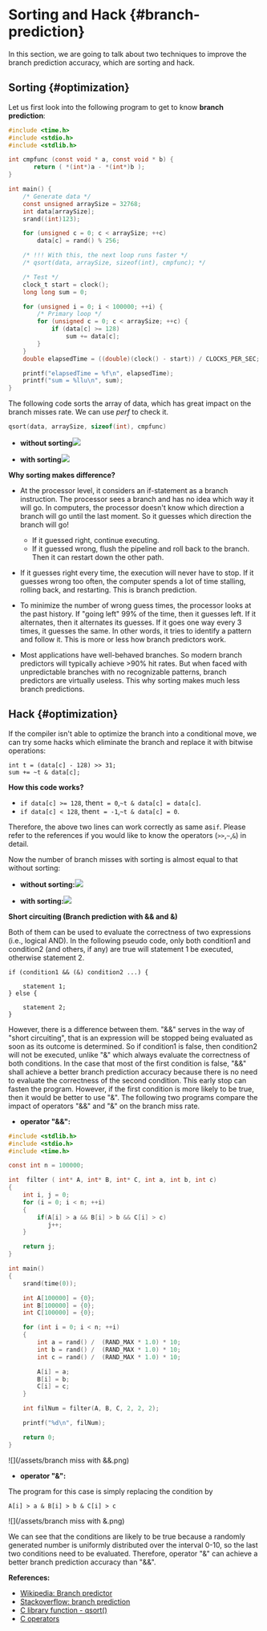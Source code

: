 # Sorting and Hack {#branch-prediction}

In this section, we are going to talk about two techniques to improve the branch prediction accuracy, which are sorting and hack.

## Sorting {#optimization}

Let us first look into the following program to get to know **branch prediction**:

```c
#include <time.h>
#include <stdio.h>
#include <stdlib.h>

int cmpfunc (const void * a, const void * b) {
       return ( *(int*)a - *(int*)b );
}

int main() {
    /* Generate data */
    const unsigned arraySize = 32768;
    int data[arraySize];
    srand((int)123);

    for (unsigned c = 0; c < arraySize; ++c)
        data[c] = rand() % 256;

    /* !!! With this, the next loop runs faster */
    /* qsort(data, arraySize, sizeof(int), cmpfunc); */

    /* Test */
    clock_t start = clock();
    long long sum = 0;

    for (unsigned i = 0; i < 100000; ++i) {
        /* Primary loop */
        for (unsigned c = 0; c < arraySize; ++c) {
            if (data[c] >= 128)
                sum += data[c];
        }
    }
    double elapsedTime = ((double)(clock() - start)) / CLOCKS_PER_SEC;

    printf("elapsedTime = %f\n", elapsedTime);
    printf("sum = %llu\n", sum);
}
```

The following code sorts the array of data, which has great impact on the branch misses rate. We can use _perf_ to check it.

```c
qsort(data, arraySize, sizeof(int), cmpfunc)
```

* **without sorting**![](assets/img20.png)

* **with sorting**![](assets/img21.png)

**Why sorting makes difference?**

* At the processor level, it considers an if-statement as a branch instruction. The processor sees a branch and has no idea which way it will go. In computers, the processor doesn't know which direction a branch will go until the last moment. So it guesses which direction the branch will go!

  * If it guessed right, continue executing.
  * If it guessed wrong, flush the pipeline and roll back to the branch. Then it can restart down the other path.

* If it guesses right every time, the execution will never have to stop. If it guesses wrong too often, the computer spends a lot of time stalling, rolling back, and restarting. This is branch prediction.

* To minimize the number of wrong guess times, the processor looks at the past history. If "going left" 99% of the time, then it guesses left. If it alternates, then it alternates its guesses. If it goes one way every 3 times, it guesses the same. In other words, it tries to identify a pattern and follow it. This is more or less how branch predictors work.

* Most applications have well-behaved branches. So modern branch predictors will typically achieve &gt;90% hit rates. But when faced with unpredictable branches with no recognizable patterns, branch predictors are virtually useless. This why sorting makes much less branch predictions.

## Hack {#optimization}

If the compiler isn't able to optimize the branch into a conditional move, we can try some hacks which eliminate the branch and replace it with bitwise operations:

```
int t = (data[c] - 128) >> 31;
sum += ~t & data[c];
```

**How this code works?**

* `if data[c] >= 128`, then`t = 0`,`~t & data[c] = data[c]`.
* `if data[c] < 128`, then`t = -1`,`~t & data[c] = 0`.

Therefore, the above two lines can work correctly as same as`if`. Please refer to the references if you would like to know the operators \(`>>`,`~`,`&`\) in detail.

Now the number of branch misses with sorting is almost equal to that without sorting:

* **without sorting:**![](assets/img22.png)

* **with sorting:**![](assets/img23.png)

**Short circuiting \(Branch prediction with && and &\)**

Both of them can be used to evaluate the correctness of two expressions \(i.e., logical AND\). In the following pseudo code, only both  condition1 and condition2 \(and others, if any\) are true will statement 1 be executed, otherwise statement 2.

```
if (condition1 && (&) condition2 ...) {

    statement 1;
} else {

    statement 2;
}
```

However, there is a difference between them. "&&" serves in the way of "short circuiting", that is an expression will be stopped being evaluated as soon as its outcome is determined. So if condition1 is false, then condition2 will not be executed, unlike "&" which always evaluate the correctness of both conditions. In the case that most of the first condition is false, "&&" shall achieve a better branch prediction accuracy because there is no need to evaluate the correctness of the second condition. This early stop can fasten the program. However, if the first condition is more likely to be true, then it would be better to use "&". The following two programs compare the impact of operators "&&" and "&" on the branch miss rate.

* **operator "&&":**

```c
#include <stdlib.h>
#include <stdio.h>
#include <time.h>

const int n = 100000;

int  filter ( int* A, int* B, int* C, int a, int b, int c)
{
    int i, j = 0;
    for (i = 0; i < n; ++i)
    {
        if(A[i] > a && B[i] > b && C[i] > c)
           j++;
    }

    return j;
}

int main()
{
    srand(time(0));

    int A[100000] = {0};
    int B[100000] = {0};
    int C[100000] = {0};

    for (int i = 0; i < n; ++i)
    {
        int a = rand() /  (RAND_MAX * 1.0) * 10;
        int b = rand() /  (RAND_MAX * 1.0) * 10;
        int c = rand() /  (RAND_MAX * 1.0) * 10;

        A[i] = a;
        B[i] = b;
        C[i] = c;
    }

    int filNum = filter(A, B, C, 2, 2, 2);

    printf("%d\n", filNum);

    return 0;
}
```

![](/assets/branch miss with &&.png)

* **operator "&":**

The program for this case is simply replacing the condition by

```
A[i] > a & B[i] > b & C[i] > c
```

![](/assets/branch miss with &.png)

We can see that the conditions are likely to be true because a randomly generated number is uniformly distributed over the interval 0-10, so the last two conditions need to be evaluated. Therefore, operator "&" can achieve a better branch prediction accuracy than "&&".

**References:**

* [Wikipedia: Branch predictor](https://en.wikipedia.org/wiki/Branch_predictor)
* [Stackoverflow: branch prediction](http://stackoverflow.com/questions/11227809/why-is-it-faster-to-process-a-sorted-array-than-an-unsorted-array)
* [C library function - qsort\(\)](https://www.tutorialspoint.com/c_standard_library/c_function_qsort.htm)
* [C operators](https://www.tutorialspoint.com/cprogramming/c_operators.htm)



